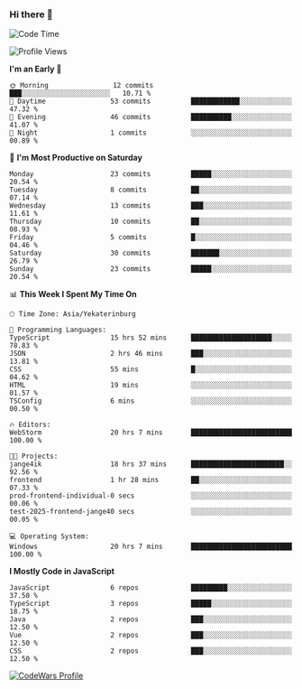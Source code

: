 ### Hi there 👋

<!--START_SECTION:waka-->
![Code Time](http://img.shields.io/badge/Code%20Time-132%20hrs%204%20mins-blue)

![Profile Views](http://img.shields.io/badge/Profile%20Views-0-blue)

**I'm an Early 🐤** 

```text
🌞 Morning                12 commits          ███░░░░░░░░░░░░░░░░░░░░░░   10.71 % 
🌆 Daytime                53 commits          ████████████░░░░░░░░░░░░░   47.32 % 
🌃 Evening                46 commits          ██████████░░░░░░░░░░░░░░░   41.07 % 
🌙 Night                  1 commits           ░░░░░░░░░░░░░░░░░░░░░░░░░   00.89 % 
```
📅 **I'm Most Productive on Saturday** 

```text
Monday                   23 commits          █████░░░░░░░░░░░░░░░░░░░░   20.54 % 
Tuesday                  8 commits           ██░░░░░░░░░░░░░░░░░░░░░░░   07.14 % 
Wednesday                13 commits          ███░░░░░░░░░░░░░░░░░░░░░░   11.61 % 
Thursday                 10 commits          ██░░░░░░░░░░░░░░░░░░░░░░░   08.93 % 
Friday                   5 commits           █░░░░░░░░░░░░░░░░░░░░░░░░   04.46 % 
Saturday                 30 commits          ███████░░░░░░░░░░░░░░░░░░   26.79 % 
Sunday                   23 commits          █████░░░░░░░░░░░░░░░░░░░░   20.54 % 
```


📊 **This Week I Spent My Time On** 

```text
🕑︎ Time Zone: Asia/Yekaterinburg

💬 Programming Languages: 
TypeScript               15 hrs 52 mins      ████████████████████░░░░░   78.83 % 
JSON                     2 hrs 46 mins       ███░░░░░░░░░░░░░░░░░░░░░░   13.81 % 
CSS                      55 mins             █░░░░░░░░░░░░░░░░░░░░░░░░   04.62 % 
HTML                     19 mins             ░░░░░░░░░░░░░░░░░░░░░░░░░   01.57 % 
TSConfig                 6 mins              ░░░░░░░░░░░░░░░░░░░░░░░░░   00.50 % 

🔥 Editors: 
WebStorm                 20 hrs 7 mins       █████████████████████████   100.00 % 

🐱‍💻 Projects: 
jange4ik                 18 hrs 37 mins      ███████████████████████░░   92.56 % 
frontend                 1 hr 28 mins        ██░░░░░░░░░░░░░░░░░░░░░░░   07.33 % 
prod-frontend-individual-0 secs              ░░░░░░░░░░░░░░░░░░░░░░░░░   00.06 % 
test-2025-frontend-jange40 secs              ░░░░░░░░░░░░░░░░░░░░░░░░░   00.05 % 

💻 Operating System: 
Windows                  20 hrs 7 mins       █████████████████████████   100.00 % 
```

**I Mostly Code in JavaScript** 

```text
JavaScript               6 repos             █████████░░░░░░░░░░░░░░░░   37.50 % 
TypeScript               3 repos             █████░░░░░░░░░░░░░░░░░░░░   18.75 % 
Java                     2 repos             ███░░░░░░░░░░░░░░░░░░░░░░   12.50 % 
Vue                      2 repos             ███░░░░░░░░░░░░░░░░░░░░░░   12.50 % 
CSS                      2 repos             ███░░░░░░░░░░░░░░░░░░░░░░   12.50 % 
```




<!--END_SECTION:waka-->

[![CodeWars Profile](https://www.codewars.com/users/jange4ik/badges/small)](https://www.codewars.com/users/jange4ik)
